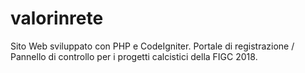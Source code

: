 # valorinrete
Sito Web sviluppato con PHP e CodeIgniter. Portale di registrazione / Pannello di controllo per i progetti calcistici della FIGC 2018.
